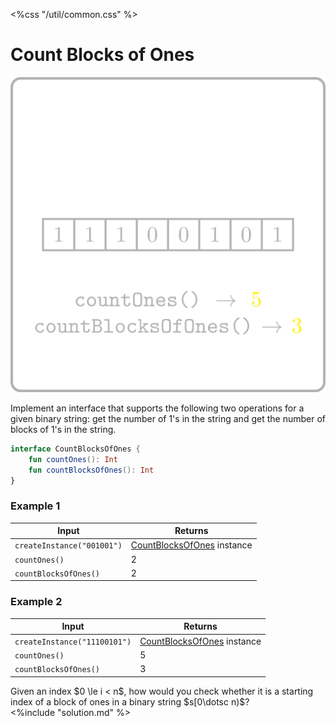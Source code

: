 <%css "/util/common.css" %>

# Count Blocks of Ones

<div class="logo">
    <img src="../../images/count_blocks_of_ones_logo.png">
</div>

Implement an interface that supports the following two operations
for a given binary string: get the number of 1's in the string
and get the number of blocks of 1's in the string.

```Kotlin
interface CountBlocksOfOnes {
    fun countOnes(): Int
    fun countBlocksOfOnes(): Int
}
```

### Example 1

<div class="sample">

| Input                      | Returns                                                       |
|----------------------------|---------------------------------------------------------------|
| `createInstance("001001")` | [CountBlocksOfOnes](psi_element://CountBlocksOfOnes) instance |
| `countOnes()`              | 2                                                             |
| `countBlocksOfOnes()`      | 2                                                             |

</div>

### Example 2

<div class="sample">

| Input                        | Returns                                                       |
|------------------------------|---------------------------------------------------------------|
| `createInstance("11100101")` | [CountBlocksOfOnes](psi_element://CountBlocksOfOnes) instance |
| `countOnes()`                | 5                                                             |
| `countBlocksOfOnes()`        | 3                                                             |

</div>

<div class="Hint">
Given an index $0 \le i < n$, how would you check whether it is a starting
index of a block of ones in a binary string $s[0\dotsc n)$?
</div>

<div class="hint">
<%include "solution.md" %>
</div>
